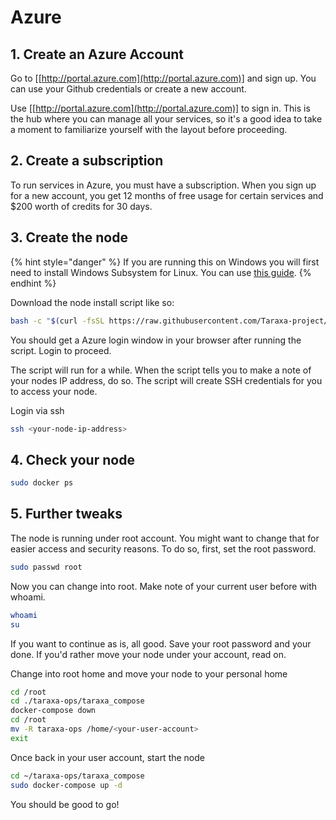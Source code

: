 # Azure

## 1. Create an Azure Account

Go to \[[http://portal.azure.com](http://portal.azure.com)] and sign up. You can use your Github credentials or create a new account.

Use \[[http://portal.azure.com](http://portal.azure.com)] to sign in. This is the hub where you can manage all your services, so it's a good idea to take a moment to familiarize yourself with the layout before proceeding.

## 2. Create a subscription

To run services in Azure, you must have a subscription. When you sign up for a new account, you get 12 months of free usage for certain services and $200 worth of credits for 30 days.

## 3. Create the node

{% hint style="danger" %}
If you are running this on Windows you will first need to install Windows Subsystem for Linux. You can use [this guide](https://docs.microsoft.com/en-us/windows/wsl/install-win10).
{% endhint %}

Download the node install script like so:

```bash
bash -c "$(curl -fsSL https://raw.githubusercontent.com/Taraxa-project/taraxa-ops/master/scripts/one-click-Azure.sh)"
```

You should get a Azure login window in your browser after running the script. Login to proceed.

The script will run for a while. When the script tells you to make a note of your nodes IP address, do so. The script will create SSH credentials for you to access your node.

Login via ssh

```bash
ssh <your-node-ip-address>
```

## 4. Check your node

```bash
sudo docker ps
```

## 5. Further tweaks

The node is running under root account. You might want to change that for easier access and security reasons. To do so, first, set the root password.

```bash
sudo passwd root
```

Now you can change into root. Make note of your current user before with whoami.

```bash
whoami
su
```

If you want to continue as is, all good. Save your root password and your done. If you'd rather move your node under your account, read on.

Change into root home and move your node to your personal home

```bash
cd /root
cd ./taraxa-ops/taraxa_compose
docker-compose down
cd /root
mv -R taraxa-ops /home/<your-user-account>
exit
```

Once back in your user account, start the node

```bash
cd ~/taraxa-ops/taraxa_compose
sudo docker-compose up -d
```

You should be good to go!
